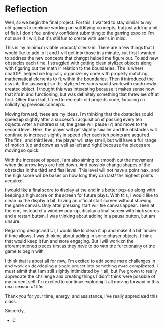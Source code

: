 # Reflection

Well, so we begin the final project. For this, I wanted to stay similar to my old games to continue working on solidifying concepts, but just adding a bit of flair. I don't feel entirely confident submitting to the gaming expo so I'm not sure if I will, but it's still fun to create with user's in mind. 

This is my minimum viable product/ check-in. There are a few things that I would like to add to it and I will get into those in a minute, but first I wanted to address the new concepts that chatgpt helped me figure out. To add new obstacles each time, I struggled with getting clean stylized objects along with figuring out the math in relation to the boundaries. This is where chatGPT helped me logically organize my code with properly matching mathematical elements to fit within the boundaries. Then it introduced the css into the javascript so the stylized versions would work with each newly created object. I thought this was interesting because it makes sense now that it's in and functioning, but was definitely something that threw me off at first. Other than that, I tried to recreate old projects code, focusing on solidifying previous concepts. 

Moving forward, these are my ideas. I'm thinking that the obstacles could speed up slightly after a successful acquisition of passing every ten objects. After a hundred is hit, the game will pause (?) and move to the second level. Here, the player will get slightly smaller and the obstacles will continue to increase slightly in speed after each ten points are acquired. The final, and third level, the player will stay small, but will have a full range of motion (up and down as well as left and right) because the pieces are moving so quick. 

With the increase of speed, I am also aiming to smooth out the movement when the arrow keys are held down. And possibly change shapes of the obstacles in the third and final level. This level will not have a point max, and the high score will be based on how long they can last/ the highest points acquired. 

I would like a final score to display at the end in a better pop-up along with keeping a high score on the screen for future plays. With this, I would like to clean up the display a bit, having an official start screen without showing the game canvas. Only after pressing start will the canvas appear. Then at the end, instead of a window pop-up, display a final screen with high scores and a restart button. I was thinking about adding in a pause button, but am unsure. 

Regarding design and UI, I would like to clean it up and make it a bit fancier if time allows. I was thinking about adding in some phaser objects, I think that would keep it fun and more engaging. But I will work on the aforementioned pieces first as they have to do with the functionality of the game to begin with. 

I think that is about all for now, I'm excited to add some more challenges in and work on developing a single project into something more complicated. I must admit that I am still slightly intimidated by it all, but I've grown to really appreciate the challenge and creating things I didn't think were possible of my current self. I'm excited to continue exploring it all moving forward in this next season of life. 

Thank you for your time, energy, and assistance, I've really appreciated this class. 

Sincerely, 

- C 